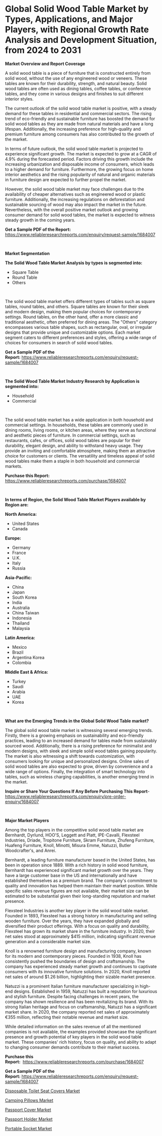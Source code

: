 <p><h1>Global Solid Wood Table Market by Types, Applications, and Major Players, with Regional Growth Rate Analysis and Development Situation, from 2024 to 2031</h1></p><p><strong>Market Overview and Report Coverage</strong></p>
<p><p>A solid wood table is a piece of furniture that is constructed entirely from solid wood, without the use of any engineered wood or veneers. These tables are known for their durability, strength, and natural beauty. Solid wood tables are often used as dining tables, coffee tables, or conference tables, and they come in various designs and finishes to suit different interior styles.</p><p>The current outlook of the solid wood table market is positive, with a steady demand for these tables in residential and commercial sectors. The rising trend of eco-friendly and sustainable furniture has boosted the demand for solid wood tables as they are made from natural materials and have a long lifespan. Additionally, the increasing preference for high-quality and premium furniture among consumers has also contributed to the growth of the market.</p><p>In terms of future outlook, the solid wood table market is projected to experience significant growth. The market is expected to grow at a CAGR of 4.9% during the forecasted period. Factors driving this growth include the increasing urbanization and disposable income of consumers, which leads to a higher demand for furniture. Furthermore, the growing focus on home interior aesthetics and the rising popularity of natural and organic materials in furniture design are expected to further propel the market.</p><p>However, the solid wood table market may face challenges due to the availability of cheaper alternatives such as engineered wood or plastic furniture. Additionally, the increasing regulations on deforestation and sustainable sourcing of wood may also impact the market in the future. Nevertheless, with the overall positive market outlook and growing consumer demand for solid wood tables, the market is expected to witness steady growth in the coming years.</p></p>
<p><strong>Get a Sample PDF of the Report:</strong> <a href="https://www.reliableresearchreports.com/enquiry/request-sample/1684007">https://www.reliableresearchreports.com/enquiry/request-sample/1684007</a></p>
<p>&nbsp;</p>
<p><strong>Market Segmentation</strong></p>
<p><strong>The Solid Wood Table Market Analysis by types is segmented into:</strong></p>
<p><ul><li>Square Table</li><li>Round Table</li><li>Others</li></ul></p>
<p>&nbsp;</p>
<p><p>The solid wood table market offers different types of tables such as square tables, round tables, and others. Square tables are known for their sleek and modern design, making them popular choices for contemporary settings. Round tables, on the other hand, offer a more classic and traditional aesthetic, often preferred for dining areas. The "Others" category encompasses various table shapes, such as rectangular, oval, or irregular designs that provide unique and customizable options. Each market segment caters to different preferences and styles, offering a wide range of choices for consumers in search of solid wood tables.</p></p>
<p><strong>Get a Sample PDF of the Report:</strong>&nbsp;<a href="https://www.reliableresearchreports.com/enquiry/request-sample/1684007">https://www.reliableresearchreports.com/enquiry/request-sample/1684007</a></p>
<p>&nbsp;</p>
<p><strong>The Solid Wood Table Market Industry Research by Application is segmented into:</strong></p>
<p><ul><li>Household</li><li>Commercial</li></ul></p>
<p>&nbsp;</p>
<p><p>The solid wood table market has a wide application in both household and commercial settings. In households, these tables are commonly used in dining rooms, living rooms, or kitchen areas, where they serve as functional and aesthetic pieces of furniture. In commercial settings, such as restaurants, cafes, or offices, solid wood tables are popular for their durability, elegant design, and ability to withstand heavy usage. They provide an inviting and comfortable atmosphere, making them an attractive choice for customers or clients. The versatility and timeless appeal of solid wood tables make them a staple in both household and commercial markets.</p></p>
<p><strong>Purchase this Report:</strong>&nbsp; <a href="https://www.reliableresearchreports.com/purchase/1684007">https://www.reliableresearchreports.com/purchase/1684007</a></p>
<p>&nbsp;</p>
<p><strong>In terms of Region, the Solid Wood Table Market Players available by Region are:</strong></p>
<p>
    <p> <strong> North America: </strong>
        <ul>
            <li>United States</li>
            <li>Canada</li>
        </ul>
        </p> 
    <p> <strong> Europe: </strong>
        <ul>
            <li>Germany</li>
            <li>France</li>
            <li>U.K.</li>
            <li>Italy</li>
            <li>Russia</li>
        </ul>
        </p> 
    <p> <strong> Asia-Pacific: </strong>
        <ul>
            <li>China</li>
            <li>Japan</li>
            <li>South Korea</li>
            <li>India</li>
            <li>Australia</li>
            <li>China Taiwan</li>
            <li>Indonesia</li>
            <li>Thailand</li>
            <li>Malaysia</li>
        </ul>
        </p> 
    <p> <strong> Latin America: </strong>
        <ul>
            <li>Mexico</li>
            <li>Brazil</li>
            <li>Argentina Korea</li>
            <li>Colombia</li>
        </ul>
        </p> 
    <p> <strong> Middle East & Africa: </strong>
        <ul>
            <li>Turkey</li>
            <li>Saudi</li>
            <li>Arabia</li>
            <li>UAE</li>
            <li>Korea</li>
        </ul>
    </p>
    </p>
<p>&nbsp;</p>
<p><strong>What are the Emerging Trends in the Global Solid Wood Table market?</strong></p>
<p><p>The global solid wood table market is witnessing several emerging trends. Firstly, there is a growing emphasis on sustainability and eco-friendly practices, leading to an increased demand for tables made from sustainably sourced wood. Additionally, there is a rising preference for minimalist and modern designs, with sleek and simple solid wood tables gaining popularity. The market is also witnessing a shift towards customization, with consumers looking for unique and personalized designs. Online sales of solid wood tables are also expected to grow, driven by convenience and a wide range of options. Finally, the integration of smart technology into tables, such as wireless charging capabilities, is another emerging trend in the market.</p></p>
<p><strong>Inquire or Share Your Questions If Any Before Purchasing This Report</strong>- <a href="https://www.reliableresearchreports.com/enquiry/pre-order-enquiry/1684007">https://www.reliableresearchreports.com/enquiry/pre-order-enquiry/1684007</a></p>
<p>&nbsp;</p>
<p><strong>Major Market Players</strong></p>
<p><p>Among the top players in the competitive solid wood table market are Bernhardt, Dyrlund, HOO'S, Leggett and Platt, IPE-Cavalli, Flexsteel Industries, Driade, Tropitone Furniture, Skram Furniture, Zhufeng Furniture, Huafeng Furniture, Knoll, Minotti, Misura Emme, Natuzzi, Butler Woodcrafter's, and Anrei. </p><p>Bernhardt, a leading furniture manufacturer based in the United States, has been in operation since 1889. With a rich history in solid wood furniture, Bernhardt has experienced significant market growth over the years. They have a large customer base in the US and internationally and have established themselves as a premium brand. The company's commitment to quality and innovation has helped them maintain their market position. While specific sales revenue figures are not available, their market size can be estimated to be substantial given their long-standing reputation and market presence.</p><p>Flexsteel Industries is another key player in the solid wood table market. Founded in 1893, Flexsteel has a strong history in manufacturing and selling wooden furniture. Over the years, they have expanded globally and diversified their product offerings. With a focus on quality and durability, Flexsteel has grown its market share in the furniture industry. In 2020, their net sales stood at approximately $415 million, indicating significant revenue generation and a considerable market size.</p><p>Knoll is a renowned furniture design and manufacturing company, known for its modern and contemporary pieces. Founded in 1938, Knoll has consistently pushed the boundaries of design and craftsmanship. The company has experienced steady market growth and continues to captivate consumers with its innovative furniture solutions. In 2020, Knoll reported net sales of around $1.26 billion, highlighting their sizable market presence.</p><p>Natuzzi is a prominent Italian furniture manufacturer specializing in high-end designs. Established in 1959, Natuzzi has built a reputation for luxurious and stylish furniture. Despite facing challenges in recent years, the company has shown resilience and has been revitalizing its brand. With its strong Italian heritage and focus on craftsmanship, Natuzzi has a significant market share. In 2020, the company reported net sales of approximately €355 million, reflecting their notable revenue and market size.</p><p>While detailed information on the sales revenue of all the mentioned companies is not available, the examples provided showcase the significant presence and growth potential of key players in the solid wood table market. These companies' rich history, focus on quality, and ability to adapt to changing consumer demands contribute to their market success.</p></p>
<p><strong>Purchase this Report:</strong>&nbsp;&nbsp;<a href="https://www.reliableresearchreports.com/purchase/1684007">https://www.reliableresearchreports.com/purchase/1684007</a></p>
<p></p>
<p><strong>Get a Sample PDF of the Report:</strong>&nbsp;<a href="https://www.reliableresearchreports.com/enquiry/request-sample/1684007">https://www.reliableresearchreports.com/enquiry/request-sample/1684007</a></p>
<p><p><a href="https://github.com/mahnoor2003/Market-Research-Report-List-2/blob/main/disposable-toilet-seat-covers-market.md">Disposable Toilet Seat Covers Market</a></p><p><a href="https://github.com/abdelrhmankishk22/Market-Research-Report-List-2/blob/main/camping-pillows-market.md">Camping Pillows Market</a></p><p><a href="https://github.com/deliacustodio40/Market-Research-Report-List-2/blob/main/passport-cover-market.md">Passport Cover Market</a></p><p><a href="https://github.com/scarol104/Market-Research-Report-List-2/blob/main/passport-holder-market.md">Passport Holder Market</a></p><p><a href="https://github.com/maliyahmorrow6654/Market-Research-Report-List-2/blob/main/portable-socket-market.md">Portable Socket Market</a></p></p>